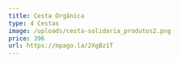 ```yaml
---
title: Cesta Orgânica
type: 4 Cestas
image: /uploads/cesta-solidaria_produtos2.png
price: 396
url: https://mpago.la/2XgBz1T
---
```

